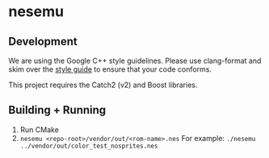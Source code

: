 # nesemu

## Development

We are using the Google C++ style guidelines. Please use clang-format and skim
over the [style guide](https://google.github.io/styleguide/cppguide.html) to
ensure that your code conforms.

This project requires the Catch2 (v2) and Boost libraries.

## Building + Running

1. Run CMake
2. `nesemu <repo-root>/vendor/out/<rom-name>.nes`
   For example: `./nesemu ../vendor/out/color_test_nosprites.nes`
